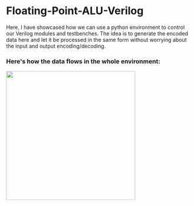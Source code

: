 # Floating-Point-ALU-Verilog
Here, I have showcased how we can use a python environment to control our Verilog modules and testbenches. The idea is to generate the encoded data here and let it be processed in the same form without worrying about the input and output encoding/decoding.
### Here's how the data flows in the whole environment:

<img src="https://github.com/DH-Makwana/Floating-Point-ALU-Verilog/assets/107695582/76f92868-e650-4fb6-81a2-ac17c47c1447" width="350">
